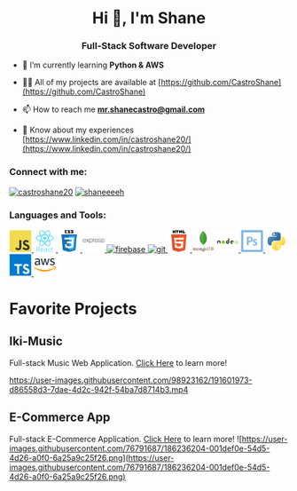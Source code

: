 <h1 align="center">Hi 👋, I'm Shane</h1>
<h3 align="center">Full-Stack Software Developer</h3>

- 🌱 I’m currently learning **Python & AWS**

- 👨‍💻 All of my projects are available at [https://github.com/CastroShane](https://github.com/CastroShane)

- 📫 How to reach me **mr.shanecastro@gmail.com**

- 📄 Know about my experiences [https://www.linkedin.com/in/castroshane20/](https://www.linkedin.com/in/castroshane20/)

<h3 align="left">Connect with me:</h3>
<p align="left">
<a href="https://linkedin.com/in/castroshane20" target="blank"><img align="center" src="https://raw.githubusercontent.com/rahuldkjain/github-profile-readme-generator/master/src/images/icons/Social/linked-in-alt.svg" alt="castroshane20" height="30" width="40" /></a>
<a href="https://instagram.com/shaneeeeh" target="blank"><img align="center" src="https://raw.githubusercontent.com/rahuldkjain/github-profile-readme-generator/master/src/images/icons/Social/instagram.svg" alt="shaneeeeh" height="30" width="40" /></a>
</p>

<h3 align="left">Languages and Tools:</h3>
<p align="left"> <a href="https://developer.mozilla.org/en-US/docs/Web/JavaScript" target="_blank" rel="noreferrer"> <img src="https://raw.githubusercontent.com/devicons/devicon/master/icons/javascript/javascript-original.svg" alt="javascript" width="40" height="40"/> <a href="https://reactjs.org/" target="_blank" rel="noreferrer"> <img src="https://raw.githubusercontent.com/devicons/devicon/master/icons/react/react-original-wordmark.svg" alt="react" width="40" height="40"/> </a> </a> <a href="https://www.mongodb.com/" target="_blank" rel="noreferrer"> <a href="https://www.w3schools.com/css/" target="_blank" rel="noreferrer"> <img src="https://raw.githubusercontent.com/devicons/devicon/master/icons/css3/css3-original-wordmark.svg" alt="css3" width="40" height="40"/> </a> <a href="https://expressjs.com" target="_blank" rel="noreferrer"> <img src="https://raw.githubusercontent.com/devicons/devicon/master/icons/express/express-original-wordmark.svg" alt="express" width="40" height="40"/> </a> <a href="https://firebase.google.com/" target="_blank" rel="noreferrer"> <img src="https://www.vectorlogo.zone/logos/firebase/firebase-icon.svg" alt="firebase" width="40" height="40"/> </a> <a href="https://git-scm.com/" target="_blank" rel="noreferrer"> <img src="https://www.vectorlogo.zone/logos/git-scm/git-scm-icon.svg" alt="git" width="40" height="40"/> </a> <a href="https://www.w3.org/html/" target="_blank" rel="noreferrer"> <img src="https://raw.githubusercontent.com/devicons/devicon/master/icons/html5/html5-original-wordmark.svg" alt="html5" width="40" height="40"/> </a>  <img src="https://raw.githubusercontent.com/devicons/devicon/master/icons/mongodb/mongodb-original-wordmark.svg" alt="mongodb" width="40" height="40"/> </a> <a href="https://nodejs.org" target="_blank" rel="noreferrer"> <img src="https://raw.githubusercontent.com/devicons/devicon/master/icons/nodejs/nodejs-original-wordmark.svg" alt="nodejs" width="40" height="40"/> </a> <a href="https://www.photoshop.com/en" target="_blank" rel="noreferrer"> <img src="https://raw.githubusercontent.com/devicons/devicon/master/icons/photoshop/photoshop-line.svg" alt="photoshop" width="40" height="40"/> </a>  <a href="https://www.python.org" target="_blank" rel="noreferrer"> <img src="https://raw.githubusercontent.com/devicons/devicon/master/icons/python/python-original.svg" alt="python" width="40" height="40"/> </a> <a href="https://www.typescriptlang.org/" target="_blank" rel="noreferrer"> <img src="https://raw.githubusercontent.com/devicons/devicon/master/icons/typescript/typescript-original.svg" alt="typescript" width="40" height="40"/> </a> <a href="https://aws.amazon.com" target="_blank" rel="noreferrer"> <img src="https://raw.githubusercontent.com/devicons/devicon/master/icons/amazonwebservices/amazonwebservices-original-wordmark.svg" alt="aws" width="40" height="40"/> </a> </p>

# Favorite Projects
## Iki-Music
Full-stack Music Web Application. [Click Here](https://github.com/CastroShane/Iki-Music) to learn more!


https://user-images.githubusercontent.com/98923162/191601973-d86558d3-7dae-4d2c-942f-54ba7d8714b3.mp4


## E-Commerce App
Full-stack E-Commerce Application. [Click Here](https://github.com/CastroShane/ecommerce-project) to learn more!
![https://user-images.githubusercontent.com/76791687/186236204-001def0e-54d5-4d26-a0f0-6a25a9c25f26.png](https://user-images.githubusercontent.com/76791687/186236204-001def0e-54d5-4d26-a0f0-6a25a9c25f26.png)

